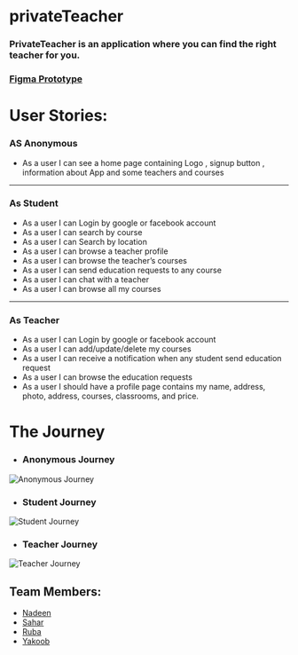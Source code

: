 # privateTeacher

 ### PrivateTeacher is an application where you can find the right teacher for you.


### [Figma Prototype](https://www.figma.com/file/UiTeMtII65yVFjyhx25uxO/private-teacher?node-id=0%3A1)


# User Stories: 
### AS Anonymous

* As a user I can see a home page containing Logo , signup button ,  information about App and some teachers and courses 
---
### As Student 
* As a user I can Login by google or facebook account
* As a user I can search by course
* As a user I can Search by location
* As a user I can browse a teacher profile
* As a user I can browse the teacher’s courses 
* As a user I can send education requests to any course
* As a user I can chat with a teacher
* As a user I can browse all my courses 

---
### As Teacher
* As a user I can Login by google or facebook account
* As a user I can add/update/delete my courses
* As a user I can receive a notification when any student send education request
* As a user I can browse the education requests
* As a user I should have a profile page contains my name, address, photo, address, courses, classrooms, and price. 

# The Journey

* ###   Anonymous Journey 
![Anonymous Journey](https://user-images.githubusercontent.com/7718220/99657293-a77dc380-2a66-11eb-8ac0-967d51bd794b.png)


* ###  Student Journey
![Student Journey](https://user-images.githubusercontent.com/7718220/99657326-b3698580-2a66-11eb-8b75-274e65f82a58.png)

* ###  Teacher Journey
![Teacher Journey](https://user-images.githubusercontent.com/7718220/99657433-d3994480-2a66-11eb-8e38-c0ebebec9a64.png)



 ## Team Members: 
 - [Nadeen](https://github.com/Nadeen123)
 - [Sahar](https://github.com/saharAdem)
 - [Ruba](https://github.com/rubasider)
 - [Yakoob](https://github.com/YakoobHammouri)
